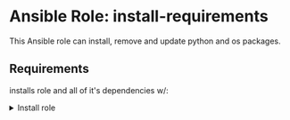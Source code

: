 Ansible Role: install-requirements
=========

This Ansible role can install, remove and update python and os packages.

Requirements
------------

installs role and all of it's dependencies w/:

<details><summary>Install role</summary>

```
cat <<EOF > /tmp/requirements.yaml
- src: git@codehub.sva.de:Lab/stuttgart-things/virtual-machines/create-packer-vmtemplate.git
  scm: git

EOF
ansible-galaxy install -r /tmp/requirements.yaml --force
rm -rf /tmp/requirements.yaml
```

Role Variables
--------------

This role use ansible variables. 
```
update_packages: true/ false
```
Set for update or not update your os packages.
```
- os_packages: <package_name>
```
The os package that you want to install. If not set, no os package will be installed
```
- python_modules: <package_name>
  version: <package_version>
```
The pip package that you want to install. If not set, no os package will be installed. If pip doesn't exist, it will be installed automatically. The pip version is decided based on the python version that is used by ansible on the target host.

Example Playbook
----------------

<details><summary>Example</summary>
<br/>
Playbook: install-reqierements.yml

```
---
- hosts: localhost
  gather_facts: true
  become: true
  vars:
    update_packages: true
    os_packages:
      - name: htop
    python_modules:
      - name: kubernetes
        version: 10.0.1
      - name: openshift
  
  roles:
   - install-requirements
```
This playbook install the htop os package and the python module kubernetes with the version 10.0.1 and the latest openshift python module.

Playbook execution:
```
ansible-playbook -i inventory install-reqierements.yml
```
</details>
<br/>

## Version:
```
DATE         WHO       		  WHAT
20200818     Marcel Zapf  	  Better Readme
```

License
-------

BSD

Author Information
------------------

Marcel Zapf (marcel.zapf@sva.de; SVA GmbH; 08/2020)
